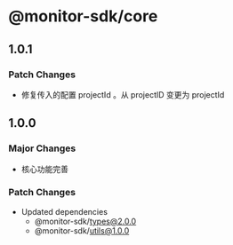 # @monitor-sdk/core

## 1.0.1

### Patch Changes

-   修复传入的配置 projectId 。从 projectID 变更为 projectId

## 1.0.0

### Major Changes

-   核心功能完善

### Patch Changes

-   Updated dependencies
    -   @monitor-sdk/types@2.0.0
    -   @monitor-sdk/utils@1.0.0
